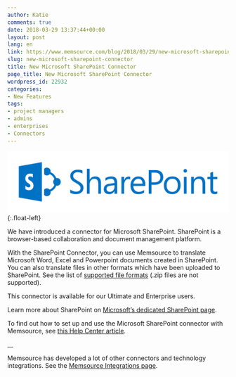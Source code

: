 ```yaml
---
author: Katie
comments: true
date: 2018-03-29 13:37:44+00:00
layout: post
lang: en
link: https://www.memsource.com/blog/2018/03/29/new-microsoft-sharepoint-connector/
slug: new-microsoft-sharepoint-connector
title: New Microsoft SharePoint Connector
page_title: New Microsoft SharePoint Connector
wordpress_id: 22932
categories:
- New Features
tags:
- project managers
- admins
- enterprises
- Connectors
---
```


[![](/uploads/2018/03/Microsoft-SharePoint-Logo.png)](/uploads/2018/03/Microsoft-SharePoint-Logo.png){:.float-left}

We have introduced a connector for Microsoft SharePoint. SharePoint is a browser-based collaboration and document management platform. <!-- more -->

With the SharePoint Connector, you can use Memsource to translate Microsoft Word, Excel and Powerpoint documents created in SharePoint. You can also translate files in other formats which have been uploaded to SharePoint. See the list of [supported file formats](https://help.memsource.com/hc/en-us/articles/360000446911-Supported-File-Formats) (.zip files are not supported). 

This connector is available for our Ultimate and Enterprise users.

Learn more about SharePoint on [Microsoft’s dedicated SharePoint page](https://support.office.com/en-us/article/what-is-sharepoint-97b915e6-651b-43b2-827d-fb25777f446f).

To find out how to set up and use the Microsoft SharePoint connector with Memsource, see [this Help Center article](https://help.memsource.com/hc/en-us/articles/115003948452#Microsoft_SharePoint).

__

Memsource has developed a lot of other connectors and technology integrations. See the [Memsource Integrations page](https://www.memsource.com/integrations/).
